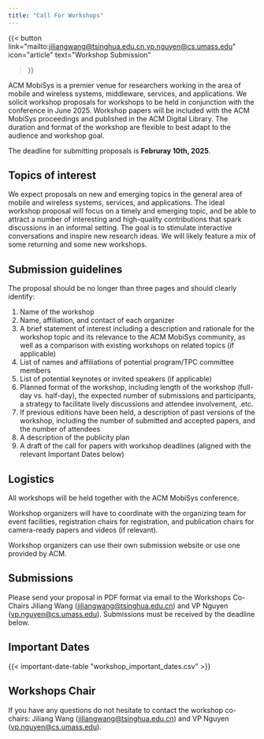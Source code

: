 ```yaml
---
title: "Call For Workshops"
---
```


{{< button
    link="mailto:jiliangwang@tsinghua.edu.cn,vp.nguyen@cs.umass.edu"
    icon="article"
    text="Workshop Submission"
>}}

ACM MobiSys is a premier venue for researchers working in the area of mobile and wireless systems, middleware, services, and applications. We solicit workshop proposals for workshops to be held in conjunction with the conference in June 2025. Workshop papers will be included with the ACM MobiSys proceedings and published in the ACM Digital Library. The duration and format of the workshop are flexible to best adapt to the audience and workshop goal.

The deadline for submitting proposals is **Februray 10th, 2025**.

## Topics of interest

We expect proposals on new and emerging topics in the general area of mobile and wireless systems, services, and applications. The ideal workshop proposal will focus on a timely and emerging topic, and be able to attract a number of interesting and high-quality contributions that spark discussions in an informal setting. The goal is to stimulate interactive conversations and inspire new research ideas. We will likely feature a mix of some returning and some new workshops.

## Submission guidelines

The proposal should be no longer than three pages and should clearly identify:

1.	Name of the workshop
2.	Name, affiliation, and contact of each organizer
3.	A brief statement of interest including a description and rationale for the workshop topic and its relevance to the ACM MobiSys community, as well as a comparison with existing workshops on related topics (if applicable)
4.	List of names and affiliations of potential program/TPC committee members
5.	List of potential keynotes or invited speakers (if applicable)
6.	Planned format of the workshop, including length of the workshop (full-day vs. half-day), the expected number of submissions and participants, a strategy to facilitate lively discussions and attendee involvement, .etc.
7.	If previous editions have been held, a description of past versions of the workshop, including the number of submitted and accepted papers, and the number of attendees
8.	A description of the publicity plan
9.	A draft of the call for papers with workshop deadlines (aligned with the relevant Important Dates below)

## Logistics

All workshops will be held together with the ACM MobiSys conference.

Workshop organizers will have to coordinate with the organizing team for event facilities, registration chairs for registration, and publication chairs for camera-ready papers and videos (if relevant).

Workshop organizers can use their own submission website or use one provided by ACM.

## Submissions

Please send your proposal in PDF format via email to the Workshops Co-Chairs Jiliang Wang ([jiliangwang@tsinghua.edu.cn](mailto:jiliangwang@tsinghua.edu.cn)) and VP Nguyen ([vp.nguyen@cs.umass.edu](mailto:vp.nguyen@cs.umass.edu)). Submissions must be received by the deadline below.

## Important Dates

{{< important-date-table "workshop_important_dates.csv" >}}

## Workshops Chair

If you have any questions do not hesitate to contact the workshop co-chairs: Jiliang Wang ([jiliangwang@tsinghua.edu.cn](mailto:jiliangwang@tsinghua.edu.cn)) and VP Nguyen ([vp.nguyen@cs.umass.edu](mailto:vp.nguyen@cs.umass.edu)).
